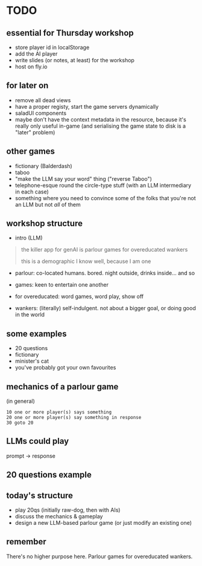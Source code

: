# TODO

## essential for Thursday workshop

- store player id in localStorage
- add the AI player
- write slides (or notes, at least) for the workshop
- host on fly.io

## for later on

- remove all dead views
- have a proper registy, start the game servers dynamically
- saladUI components
- maybe don't have the context metadata in the resource, because it's really
  only useful in-game (and serialising the game state to disk is a "later"
  problem)

## other games

- fictionary (Balderdash)
- taboo
- "make the LLM say your word" thing ("reverse Taboo")
- telephone-esque round the circle-type stuff (with an LLM intermediary in each
  case)
- something where you need to convince some of the folks that you're not an LLM
  but not _all_ of them

## workshop structure

- intro (LLM)

> the killer app for genAI is parlour games for overeducated wankers
>
> this is a demographic I know well, because I am one

- parlour: co-located humans. bored. night outside, drinks inside... and so

- games: keen to entertain one another

- for overeducated: word games, word play, show off

- wankers: (literally) self-indulgent. not about a bigger goal, or doing good in
  the world

## some examples

- 20 questions
- fictionary
- minister's cat
- you've probably got your own favourites

## mechanics of a parlour game

(in general)

```basic
10 one or more player(s) says something
20 one or more player(s) say something in response
30 goto 20
```

## LLMs could play

prompt -> response

## 20 questions example

## today's structure

- play 20qs (initially raw-dog, then with AIs)
- discuss the mechanics & gameplay
- design a new LLM-based parlour game (or just modify an existing one)

## remember

There's no higher purpose here. Parlour games for overeducated wankers.
